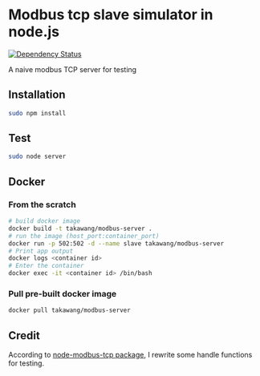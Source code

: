 # Modbus tcp slave simulator in node.js 

[![Dependency Status](https://www.versioneye.com/user/projects/57600572433d18002c19d67e/badge.svg?style=flat)](https://www.versioneye.com/user/projects/57600572433d18002c19d67e)

A naive modbus TCP server for testing

## Installation
```bash
sudo npm install 
```

## Test
```bash
sudo node server
```

## Docker

### From the scratch
```bash
# build docker image 
docker build -t takawang/modbus-server .
# run the image (host_port:container_port)
docker run -p 502:502 -d --name slave takawang/modbus-server
# Print app output
docker logs <container id>
# Enter the container
docker exec -it <container id> /bin/bash
```

### Pull pre-built docker image
```bash
docker pull takawang/modbus-server
```

## Credit
According to [node-modbus-tcp package](https://github.com/dresende/node-modbus-tcp), I rewrite some handle functions for testing.